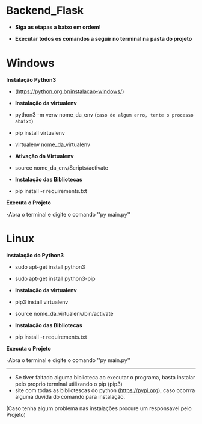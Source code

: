 # Backend_Flask

+ **Siga as etapas a baixo em ordem!**

- **Executar todos os comandos a seguir no terminal na pasta do projeto**

# Windows

 **Instalação Python3**
 
- (https://python.org.br/instalacao-windows/)

- **Instalação da virtualenv**

- python3 -m venv nome_da_env (```caso de algum erro, tente o processo abaixo```)

- pip install virtualenv

- virtualenv nome_da_virtualenv

- **Ativação da Virtualenv**

- source nome_da_env/Scripts/activate

- **Instalação das Bibliotecas**

- pip install -r requirements.txt

 **Executa o Projeto**
 
 -Abra o terminal e digite o comando ''py main.py''


# Linux

**instalação do Python3**

- sudo apt-get install python3

- sudo apt-get install python3-pip

- **Instalação da virtualenv**

- pip3 install virtualenv

- source nome_da_virtualenv/bin/activate

- **Instalação das Bibliotecas**

- pip install -r requirements.txt

**Executa o Projeto**
 
 -Abra o terminal e digite o comando ''py main.py''


--------------------------------------------------------------------------------------------------------------------------------
- Se tiver faltado alguma biblioteca ao executar o programa, basta instalar pelo proprio terminal utilizando o pip (pip3)
- site com todas as bibliotescas do python (https://pypi.org), caso ocorrra alguma duvida do comando para instalação.

(Caso tenha algum problema nas instalações procure um responsavel pelo Projeto)


